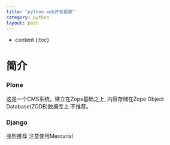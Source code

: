 ```yaml
---
title: "python web开发框架"
category: python
layout: post
---
```


* content
{:toc}

# 简介

### Plone
这是一个CMS系统，建立在Zope基础之上, 内容存储在Zope Object Database(ZODB)数据库上.不推荐。


### Django
强烈推荐
注意使用Mercurial

